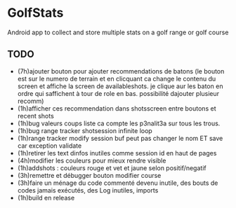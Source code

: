 # GolfStats
Android app to collect and store multiple stats on a golf range or golf course

## TODO
- (7h)ajouter bouton pour ajouter recommendations de batons (le bouton est sur le numero de terrain et en clicquant ca change le contenu du screen et affiche la screen de availableshots. je clique aur les baton en ordre qui saffichent à tour de role en bas. possibilité dajouter plusieur recomm)
- (1h)afficher ces recommendation dans shotsscreen entre boutons et recent shots
- (1h)bug valeurs coups liste ca compte les p3nalit3a sur tous les trous.
- (1h)bug range tracker shotsession infinite loop
- (1h)range tracker modify session buf peut pas changer le nom ET save car exception validate
- (1h)retirer les text dinfos inutiles comme session id en haut de pages
- (4h)modifier les couleurs  pour mieux rendre visible
- (1h)addshots : couleurs rouge et vet et jaune selon positif/negatif
- (3h)remettre et débugger bouton modifier course
- (3h)faire un ménage du code commenté devenu inutile, des bouts de codes jamais exécutés, des Log inutiles, imports
- (1h)build en release
